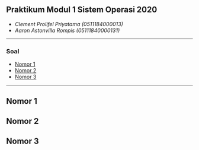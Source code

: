 ## Praktikum Modul 1 Sistem Operasi 2020

* _Clement Prolifel Priyatama (0511184000013)_
* _Aaron Astonvilla Rompis (05111840000131)_

----------------------------------------------------------------
### Soal
* [Nomor 1](#nomor1)
* [Nomor 2](#nomor2)
* [Nomor 3](#nomor3)
----------------------------------------------------------------

## Nomor 1

## Nomor 2

## Nomor 3
